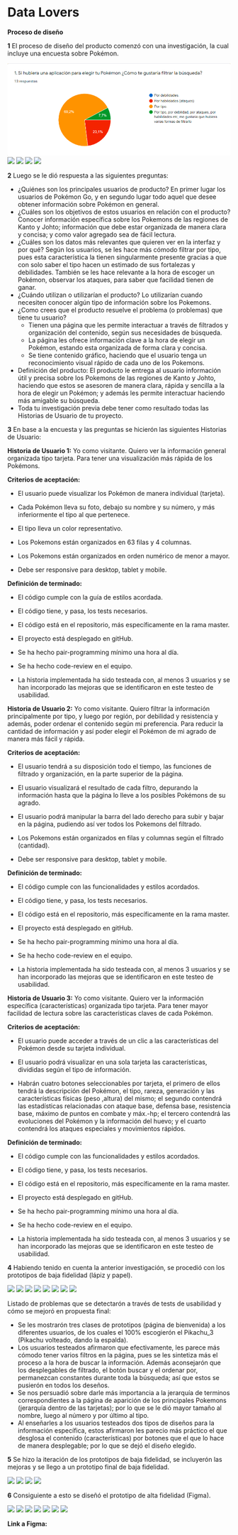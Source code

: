 # Data Lovers

**Proceso de diseño**

**1** El proceso de diseño del producto comenzó con una investigación, la cual incluye una encuesta sobre Pokémon.

<img src="Survey/Filters.png">
<img src="Survey/Characteristics.png">
<img src="Survey/General_Information.png">
<img src="Survey/Specific_Information.png">
<img src="Survey/Suggestions.png">

**2** Luego se le dió respuesta a las siguientes preguntas: 

* ¿Quiénes son los principales usuarios de producto?
  En primer lugar los usuarios de Pokémon Go, y en segundo lugar todo aquel que desee obtener información sobre Pokémon en general.
* ¿Cuáles son los objetivos de estos usuarios en relación con el producto?
  Conocer información específica sobre los Pokemons de las regiones de Kanto y Johto; información que debe estar organizada de manera clara y concisa; y como valor agregado sea de fácil lectura. 
* ¿Cuáles son los datos más relevantes que quieren ver en la interfaz y por qué?
  Según los usuarios, se les hace más cómodo filtrar por tipo, pues esta característica la tienen singularmente presente gracias a que con solo saber el tipo hacen un estimado de sus fortalezas y debilidades. También se les hace relevante a la hora de escoger un Pokémon, observar los ataques, para saber que facilidad tienen de ganar. 
* ¿Cuándo utilizan o utilizarían el producto?
  Lo utilizarían cuando necesiten conocer algún tipo de información sobre los Pokemons.
* ¿Como crees que el producto resuelve el problema (o problemas) que tiene tu usuario?
  - Tienen una página que les permite interactuar a través de filtrados y organización del contenido, según sus necesidades de búsqueda.
  - La página les ofrece información clave a la hora de elegir un Pokémon, estando esta organizada de forma clara y concisa.
  - Se tiene contenido gráfico, haciendo que el usuario tenga un reconocimiento visual rápido de cada uno de los Pokemons.
* Definición del producto:
  El producto le entrega al usuario información útil y precisa sobre los Pokemons de las regiones de Kanto y Johto, haciendo que estos se asesoren de manera clara, rápida y sencilla a la hora de elegir un Pokémon; y además les permite interactuar haciendo más amigable su búsqueda.
* Toda tu investigación previa debe tener como resultado todas las Historias
  de Usuario de tu proyecto.

**3** En base a la encuesta y las preguntas se hicierón las siguientes Historias de Usuario:

**Historia de Usuario 1:**
Yo como visitante.
Quiero ver la información general organizada tipo tarjeta.
Para tener una visualización más rápida de los Pokémons.

**Criterios de aceptación:**

* El usuario puede visualizar los Pokémon de manera individual (tarjeta).  

* Cada Pokémon lleva su foto, debajo su nombre y su número, y más inferiormente el tipo al que pertenece.

* El tipo lleva un color representativo.

*  Los Pokemons están organizados en 63 filas y 4 columnas.

* Los Pokemons están organizados en orden numérico de menor a mayor.

* Debe ser responsive para desktop, tablet y mobile.

**Definición de terminado:**

* El código cumple con la guía de estilos acordada. 

* El código tiene, y pasa, los tests necesarios.

* El código está en el repositorio, más específicamente en la rama master.

* El proyecto está desplegado en gitHub.

* Se ha hecho pair-programming mínimo una hora al día.

* Se ha hecho code-review en el equipo. 

* La historia implementada ha sido testeada con, al menos 3 usuarios y se han incorporado las mejoras que se identificaron en este testeo de usabilidad.

**Historia de Usuario 2:**
Yo como visitante.
Quiero filtrar la información principalmente por tipo, y luego por región, por debilidad y resistencia y además, poder ordenar el contenido según mi preferencia.
Para reducir la cantidad de información y así poder elegir el Pokémon de mi agrado de manera más fácil y rápida.

**Criterios de aceptación:**

* El usuario tendrá a su disposición todo el tiempo, las funciones de filtrado y organización, en la parte superior de la página. 

* El usuario visualizará el resultado de cada filtro, depurando la información hasta que la página lo lleve a los posibles Pokémons de su agrado.

* El usuario podrá manipular la barra del lado derecho para subir y bajar en la página, pudiendo así ver todos los Pokemons del filtrado.

* Los Pokemons están organizados en filas y columnas según el filtrado (cantidad).

* Debe ser responsive para desktop, tablet y mobile.

**Definición de terminado:**

* El código cumple con las funcionalidades y estilos acordados. 

* El código tiene, y pasa, los tests necesarios.

* El código está en el repositorio, más específicamente en la rama master.

* El proyecto está desplegado en gitHub.

* Se ha hecho pair-programming mínimo una hora al día.

* Se ha hecho code-review en el equipo. 

* La historia implementada ha sido testeada con, al menos 3 usuarios y se han incorporado las mejoras que se identificaron en este testeo de usabilidad.

**Historia de Usuario 3:**
Yo como visitante. 
Quiero ver la información específica (características) organizada tipo tarjeta.
Para tener mayor facilidad de lectura sobre las características claves de cada Pokémon.

**Criterios de aceptación:**

* El usuario puede acceder a través de un clic a las características del Pokémon desde su tarjeta individual. 

* El usuario podrá visualizar en una sola tarjeta las características, divididas según el tipo de información. 

* Habrán cuatro botones seleccionables por tarjeta, el primero de ellos tendrá la descripción del Pokémon, el tipo, rareza, generación  y las características físicas (peso ,altura) del mismo; el segundo contendrá las estadísticas relacionadas con ataque base, defensa base, resistencia base, máximo de puntos en combate y máx.-hp; el tercero contendrá las evoluciones del Pokémon y la información del huevo; y el cuarto contendrá los ataques especiales y movimientos rápidos.

**Definición de terminado:**

*  El código cumple con las funcionalidades y estilos acordados. 

* El código tiene, y pasa, los tests necesarios.

* El código está en el repositorio, más específicamente en la rama master.

* El proyecto está desplegado en gitHub.

* Se ha hecho pair-programming mínimo una hora al día.

* Se ha hecho code-review en el equipo. 

* La historia implementada ha sido testeada con, al menos 3 usuarios y se han incorporado las mejoras que se identificaron en este testeo de usabilidad.

**4** Habiendo tenido en cuenta la anterior investigación, se procedió con los prototipos de baja fidelidad (lápiz y papel).

<img src="Itinerant_Prototypes/Pikachu_1.png">
<img src="Itinerant_Prototypes/Pikachu_2.png">
<img src="Itinerant_Prototypes/Pikachu_3.png">
<img src="Itinerant_Prototypes/Main_Pokemons.png">
<img src="Itinerant_Prototypes/Selection_Pokemon.png">
<img src="Itinerant_Prototypes/Pikachu_Card.png">
<img src="Itinerant_Prototypes/Features_1.png">
<img src="Itinerant_Prototypes/Features_2.png">

Listado de problemas que se detectarón a través de tests de usabilidad  y cómo se mejoró en propuesta final:
* Se les mostrarón tres clases de prototipos (página de bienvenida) a los diferentes usuarios, de los cuales el 100% escogierón el Pikachu_3 (Pikachu volteado, dando la espalda).
* Los usuarios testeados afirmaron que efectivamente, les parece más cómodo tener varios filtros en la página, pues se les sintetiza más el proceso a la hora de buscar la información. Además aconsejarón que los desplegables de filtrado, el botón buscar y el ordenar por, permanezcan constantes durante toda la búsqueda; así que estos se pusierón en todos los deseños. 
* Se nos persuadió sobre darle más importancia a la jerarquía de terminos correspondientes a la página de aparición de los principales Pokemons (jerarquía dentro de las tarjetas); por lo que se le dió mayor tamaño al nombre, luego al número y por último al tipo.  
* Al enseñarles a los usuarios testeados dos tipos de diseños para la información específica, estos afirmaron les parecio más práctico el que desglosa el contenido (características) por botones que el que lo hace de manera desplegable; por lo que se dejó el diseño elegido. 

**5** Se hizo la iteración de los prototipos de baja fidelidad, se incluyerón las mejoras y se llego a un prototipo final de baja fidelidad.

<img src="Final_LowFidelity_Prototype/Pikachu_3.png">
<img src="Final_LowFidelity_Prototype/Main_Poke.png">
<img src="Final_LowFidelity_Prototype/Selection_Poke.png">
<img src="Final_LowFidelity_Prototype/Features_2.png">

**6** Consiguiente a esto se diseñó el prototipo de alta fidelidad (Figma).

<img src="Prototype_Figma/Page_1.png">
<img src="Prototype_Figma/Page_2.png">
<img src="Prototype_Figma/Page_3.png">
<img src="Prototype_Figma/Page_4.1.png">
<img src="Prototype_Figma/Page_4.2.png">
<img src="Prototype_Figma/Page_4.3.png">
<img src="Prototype_Figma/Page_4.4.png">

**Link a Figma:**
<a href="https://www.figma.com/file/Ra2UDWwqATRlOsniRDb8Hz/Let%C2%B4s-go-Pokemon?node-id=117%3A56"></a>